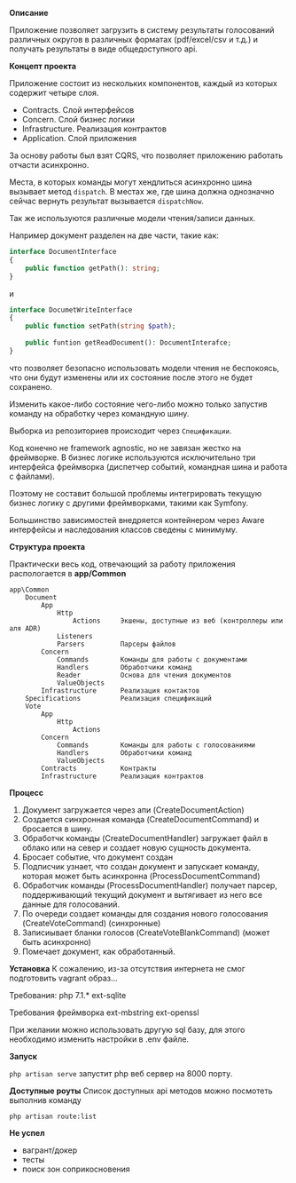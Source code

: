 **Описание**

Приложение позволяет загрузить в систему результаты голосований различных округов в различных форматах (pdf/excel/csv и т.д.) и получать результаты в виде общедоступного api.


**Концепт проекта**

Приложение состоит из нескольких компонентов, каждый из которых содержит четыре слоя.

- Contracts. Слой интерфейсов
- Concern. Слой бизнес логики
- Infrastructure. Реализация контрактов
- Application. Слой приложения

За основу работы был взят CQRS, что позволяет приложению работать отчасти асинхронно.

Места, в которых команды могут хендлиться асинхронно шина вызывает метод `dispatch`. В местах же, где шина должна однозначно сейчас вернуть результат вызывается `dispatchNow`.

Так же используются различные модели чтения/записи данных.

Например документ разделен на две части, такие как:

````php
interface DocumentInterface
{
    public function getPath(): string;
}
````

и

````php
interface DocumetWriteInterface
{
    public function setPath(string $path);
    
    public funtion getReadDocument(): DocumentInterafce;
}
````

что позволяет безопасно использовать модели чтения не беспокоясь, что они будут изменены или их состояние после этого не будет сохранено. 

Изменить какое-либо состояние чего-либо можно только запустив команду на обработку через командную шину.

Выборка из репозиториев происходит через `Спецификации`.

Код конечно не framework agnostic, но не завязан жестко на фреймворке. В бизнес логике используются исключительно три интерфейса фреймворка (диспетчер событий, командная шина и работа с файлами).

Поэтому не составит большой проблемы интегрировать текущую бизнес логику с другими фреймворками, такими как Symfony.

Большинство зависимостей внедряется контейнером через Aware интерфейсы и наследования классов сведены с минимуму.


**Структура проекта**

Практически весь код, отвечающий за работу приложения распологается в **app/Common**

````
app\Common
    Document
        App
            Http
                Actions     Экшены, доступные из веб (контроллеры или аля ADR)
            Listeners       
            Parsers         Парсеры файлов
        Concern
            Commands        Команды для работы с документами
            Handlers        Обработчики команд
            Reader          Основа для чтения документов
            ValueObjects
        Infrastructure      Реализация контактов
    Specifications          Реализация спецификаций
    Vote
        App
            Http
                Actions     
        Concern
            Commands        Команды для работы с голосованиями
            Handlers        Обработчики команд
            ValueObjects
        Contracts           Контракты
        Infrastructure      Реализация контрактов
````

**Процесс**

1. Документ загружается через апи (CreateDocumentAction)
2. Создается синхронная команда (CreateDocumentCommand) и бросается в шину.
3. Обработчк команды (CreateDocumentHandler) загружает файл в облако или на север и создает новую сущность документа.
4. Бросает событие, что документ создан
5. Подписчик узнает, что создан документ и запускает команду, которая может быть асинхронна (ProcessDocumentCommand)
6. Обработчик команды (ProcessDocumentHandler) получает парсер, поддерживающий текущий документ и вытягивает из него все данные для голосований.
7. По очереди создает команды для создания нового голосования (CreateVoteCommand) (синхронные)
8. Записиывает бланки голосов (CreateVoteBlankCommand) (может быть асинхронно)
9. Помечает документ, как обработанный.


**Установка**
К сожалению, из-за отсутствия интернета не смог подготовить vagrant образ...

Требования:
php 7.1.*
ext-sqlite

Требования фреймворка
ext-mbstring
ext-openssl

При желании можно использовать другую sql базу, для этого необходимо изменить настройки в .env файле.

**Запуск**

`php artisan serve`
запустит php веб сервер на 8000 порту.




**Доступные роуты**
Список доступных api методов можно посмотеть выполнив команду

`php artisan route:list`


**Не успел**
- вагрант/докер
- тесты
- поиск зон соприкосновения